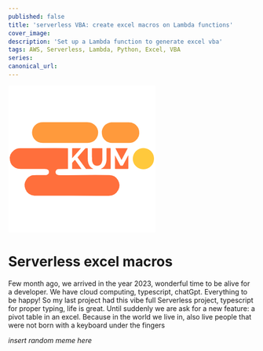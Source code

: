 ```yaml
---
published: false
title: 'serverless VBA: create excel macros on Lambda functions'
cover_image:
description: 'Set up a Lambda function to generate excel vba'
tags: AWS, Serverless, Lambda, Python, Excel, VBA
series:
canonical_url:
---
```


![Logo kumo](./assets/logo_kumo_carre.png 'Logo Kumo')

# Serverless excel macros

Few month ago, we arrived in the year 2023, wonderful time to be alive for a developer. We have cloud computing, typescript, chatGpt. Everything to be happy! So my last project had this vibe full Serverless project, typescript for proper typing, life is great. Until suddenly we are ask for a new feature: a pivot table in an excel. Because in the world we live in, also live people that were not born with a keyboard under the fingers

*insert random  meme here*
